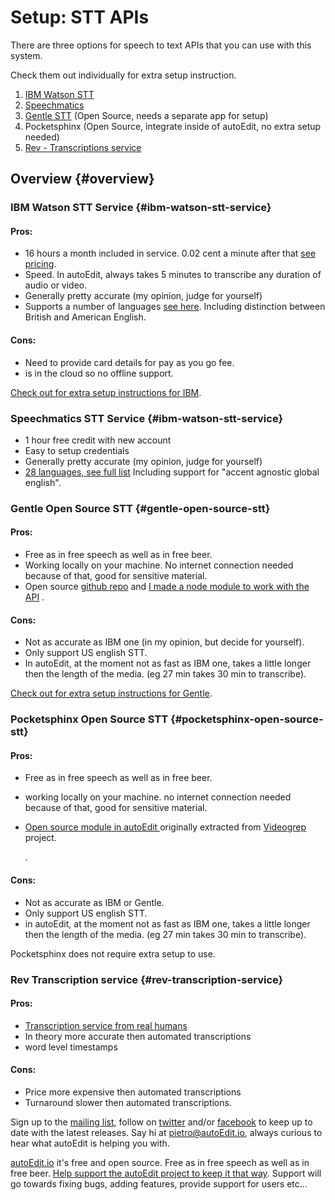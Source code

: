# Setup: STT APIs

There are three options for speech to text APIs that you can use with this system.

Check them out individually for extra setup instruction.

1. [IBM Watson STT](setup-stt-apis-ibm.md)
2. [Speechmatics](setup-stt-apis-speechmatics.md)
3. [Gentle STT](setup-stt-apis-gentle.md) \(Open Source, needs a separate app for setup\)
4. Pocketsphinx \(Open Source, integrate inside of autoEdit, no extra setup needed\)
5. [Rev - Transcriptions service](setup-stt-apis-rev.md)

## Overview {#overview}

### IBM Watson STT Service {#ibm-watson-stt-service}

#### Pros:

* 16 hours a month included in service. 0.02 cent a minute after that [see pricing](https://console.ng.bluemix.net/catalog/services/speech-to-text).
* Speed. In autoEdit, always takes 5 minutes to transcribe any duration of audio or video.
* Generally pretty accurate \(my opinion, judge for yourself\)
* Supports a number of languages [see here](https://console.ng.bluemix.net/catalog/services/speech-to-text). Including distinction between British and American English.

#### Cons:

* Need to provide card details for pay as you go fee.
* is in the cloud so no offline support.

[Check out for extra setup instructions for IBM](setup-stt-apis-ibm.md).

### Speechmatics STT Service {#ibm-watson-stt-service}

* 1 hour free credit with new account 
* Easy to setup credentials 
* Generally pretty accurate \(my opinion, judge for yourself\)
* [28 languages, see full list](https://www.speechmatics.com/language-support/) Including support for "accent agnostic global english".

### Gentle Open Source STT {#gentle-open-source-stt}

#### Pros:

* Free as in free speech as well as in free beer.
* Working locally on your machine. No internet connection needed because of that, good for sensitive material.
* Open source [github repo](https://lowerquality.com/gentle) and [I made a node module to work with the API](https://github.com/OpenNewsLabs/gentle_stt_node) .

#### Cons:

* Not as accurate as IBM one \(in my opinion, but decide for yourself\).
* Only support US english STT.
* In autoEdit, at the moment not as fast as IBM one, takes a little longer then the length of the media. \(eg 27 min takes 30 min to transcribe\).

[Check out for extra setup instructions for Gentle](https://github.com/pietrop/autoEdit_2_user_manual/tree/d5c8cea5ec4e2a1cee11515e8a838d832407badc/setup-stt-apis-gentle.md).

### Pocketsphinx Open Source STT {#pocketsphinx-open-source-stt}

#### Pros:

* Free as in free speech as well as in free beer.
* working locally on your machine. no internet connection needed because of that, good for sensitive material.
* [Open source module in autoEdit ](https://github.com/OpenNewsLabs/autoEdit_2)originally extracted from [Videogrep](https://github.com/antiboredom/videogrep) project.

  .

#### Cons:

* Not as accurate as IBM or Gentle.
* Only support US english STT.
* in autoEdit, at the moment not as fast as IBM one, takes a little longer then the length of the media. \(eg 27 min takes 30 min to transcribe\).

Pocketsphinx does not require extra setup to use.

### Rev Transcription service {#rev-transcription-service}

#### Pros:

* [Transcription service from real humans](https://www.rev.com/transcription)
* In theory more accurate then automated transcriptions
* word level timestamps 

#### Cons:

* Price more expensive then automated transcriptions
* Turnaround slower then automated transcriptions.

Sign up to the [mailing list](http://eepurl.com/cMzwSX), follow on [twitter](http://twitter.com/autoEdit2) and/or [facebook](https://www.facebook.com/autoEdit.io/) to keep up to date with the latest releases. Say hi at [pietro@autoEdit.io](mailto:pietro@autoEdit.io?Subject=Hello), always curious to hear what autoEdit is helping you with.

[autoEdit.io](http://www.autoEdit.io) it's free and open source. Free as in free speech as well as in free beer. [Help support the autoEdit project to keep it that way](https://donorbox.org/c9762eef-0e08-468e-90cb-2d00643697f8?recurring=true). Support will go towards fixing bugs, adding features, provide support for users etc...

